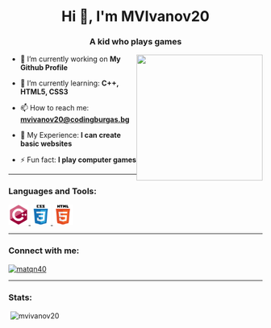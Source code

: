 <h1 align="center">Hi 👋, I'm MVIvanov20</h1>
<h3 align="center">A kid who plays games</h3>

<img align="right" height="250" width="250" alt="" src="https://c.tenor.com/0UPw9RZF_cAAAAAC/pop-cat.gif" />

- 🔭 I’m currently working on **My Github Profile**

- 🌱 I’m currently learning: **C++, HTML5, CSS3**

- 📫 How to reach me: **mvivanov20@codingburgas.bg**

- 📄 My Experience: **I can create basic websites**

- ⚡ Fun fact: **I play computer games**

<hr>


<h3 align="left">Languages and Tools:</h3>
<p align="left"> <a href="https://www.w3schools.com/cpp/" target="_blank"> <img src="https://raw.githubusercontent.com/devicons/devicon/master/icons/cplusplus/cplusplus-original.svg" alt="cplusplus" width="40" height="40"/> </a> <a href="https://www.w3schools.com/css/" target="_blank"> <img src="https://raw.githubusercontent.com/devicons/devicon/master/icons/css3/css3-original-wordmark.svg" alt="css3" width="40" height="40"/> </a> <a href="https://www.w3.org/html/" target="_blank"> <img src="https://raw.githubusercontent.com/devicons/devicon/master/icons/html5/html5-original-wordmark.svg" alt="html5" width="40" height="40"/> </a> </p>

<hr>

### Connect with me:

<p align="left">
<a href="https://www.youtube.com/channel/UCdflPOpF5BDO8FqIfjMOiMw" target="blank"><img align="center" src="https://raw.githubusercontent.com/rahuldkjain/github-profile-readme-generator/master/src/images/icons/Social/youtube.svg" alt="matqn40" height="30" width="40" /></a>
</p>

<hr>

### Stats:

<p>&nbsp;<img align="center" src="https://github-readme-stats.vercel.app/api?username=mvivanov20&show_icons=true&locale=en" alt="mvivanov20" /></p>

